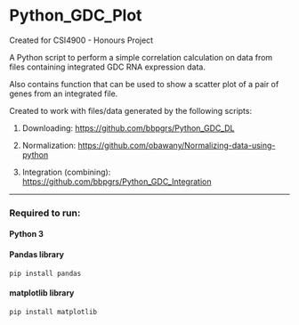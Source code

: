 # Python_GDC_Plot

Created for CSI4900 - Honours Project

A Python script to perform a simple correlation calculation on data from files containing integrated GDC RNA expression data.

Also contains function that can be used to show a scatter plot of a pair of genes from an integrated file.

Created to work with files/data generated by the following scripts:

1. Downloading: https://github.com/bbpgrs/Python_GDC_DL

2. Normalization: https://github.com/obawany/Normalizing-data-using-python

3. Integration (combining): https://github.com/bbpgrs/Python_GDC_Integration

___


### Required to run:

#### Python 3

#### Pandas library

    pip install pandas
    
#### matplotlib library

    pip install matplotlib
